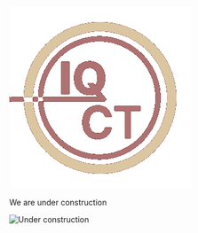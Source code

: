 ![logo](./imgs/logo.png)

We are under construction

![Under construction](https://cdn.pixabay.com/photo/2018/03/31/23/41/site-3279650_1280.jpg)
